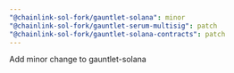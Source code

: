 ```yaml
---
"@chainlink-sol-fork/gauntlet-solana": minor
"@chainlink-sol-fork/gauntlet-serum-multisig": patch
"@chainlink-sol-fork/gauntlet-solana-contracts": patch
---
```


Add minor change to gauntlet-solana
